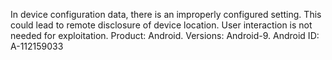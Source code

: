 In device configuration data, there is an improperly configured setting. This could lead to remote disclosure of device location. User interaction is not needed for exploitation. Product: Android. Versions: Android-9. Android ID: A-112159033